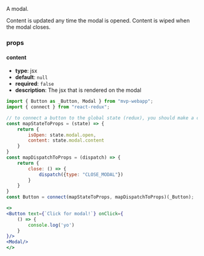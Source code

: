 A modal. 

Content is updated any time the modal is opened. Content is wiped when the modal closes.

### props
#### content
- **type**: jsx
- **default**: `null`
- **required**: `false`
- **description**: The jsx that is rendered on the modal

``` jsx
import { Button as _Button, Modal } from "mvp-webapp";
import { connect } from "react-redux";

// to connect a button to the global state (redux), you should make a component like this
const mapStateToProps = (state) => {
    return {
        isOpen: state.modal.open,
        content: state.modal.content
    }
}
const mapDispatchToProps = (dispatch) => {
    return {
        close: () => {
            dispatch({type: "CLOSE_MODAL"})
        }
    }
}
const Button = connect(mapStateToProps, mapDispatchToProps)(_Button);

<>
<Button text={`Click for modal!`} onClick={
    () => {
        console.log('yo')
    }
}/>
<Modal/>
</>
```
